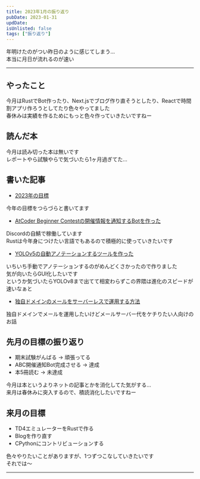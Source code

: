 ```yaml
---
title: 2023年1月の振り返り
pubDate: 2023-01-31
updDate: 
isUnlisted: false
tags: ["振り返り"]
---
```


年明けたのがつい昨日のように感じてしまう…  
本当に月日が流れるのが速い  

---

## やったこと

今月はRustでBot作ったり、Next.jsでブログ作り直そうとしたり、Reactで時間割アプリ作ろうとしてたり色々やってました  
春休みは実績を作るためにもっと色々作っていきたいですねー  

## 読んだ本

今月は読み切った本は無いです  
レポートやら試験やらで気づいたら1ヶ月過ぎてた…  

## 書いた記事

- [2023年の目標](https://yashikota.com/blog/2023-mokuhyo)

今年の目標をつらづらと書いてます  

- [AtCoder Beginner Contestの開催情報を通知するBotを作った](https://yashikota.com/blog/abc-bot)

Discordの自鯖で稼働しています  
Rustは今年身につけたい言語でもあるので積極的に使っていきたいです  

- [YOLOv5の自動アノテーションするツールを作った](https://yashikota.com/blog/yolo-auto-annotation)

いちいち手動でアノテーションするのがめんどくさかったので作りました  
気が向いたらGUI化したいです  
というか気づいたらYOLOv8まで出てて相変わらずこの界隈は進化のスピードが速いなぁと  

- [独自ドメインのメールをサーバーレスで運用する方法](https://yashikota.com/blog/mail-operation)

独自ドメインでメールを運用したいけどメールサーバー代をケチりたい人向けのお話  

## 先月の目標の振り返り

- 期末試験がんばる
  → 頑張ってる
- ABC開催通知Bot完成させる
  → 達成
- 本5冊読む
  → 未達成

今月は本というよりネットの記事とかを消化してた気がする…  
来月は春休みに突入するので、積読消化したいですねー  

## 来月の目標

- TD4エミュレーターをRustで作る
- Blogを作り直す
- CPythonにコントリビューションする

色々やりたいことがありますが、1つずつこなしていきたいです  
それでは〜  

---
